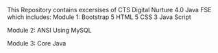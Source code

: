 This Repository contains excersises of CTS Digital Nurture 4.0 Java FSE which includes:
Module 1:
  Bootstrap 5
  HTML 5
  CSS 3
  Java Script 

Module 2:
  ANSI Using MySQL

Module 3:
  Core Java
  
